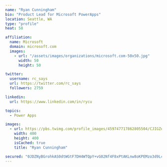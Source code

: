 ```yaml
---
name: "Ryan Cunningham"
bio: "Product Lead for Microsoft PowerApps"
location: Seattle, WA
type: "profile"
heat: 58

affiliation:
  name: Microsoft
  domain: microsoft.com
  images:
    - url: "/assets/images/organizations/microsoft.com-50x50.jpg"
      width: 50
      height: 50

twitter:
  username: rc_says
  url: https://twitter.com/rc_says
  followers: 2759

linkedin:
  url: https://www.linkedin.com/in/rycu

topics:
  - Power Apps

images:
  - url: https://pbs.twimg.com/profile_images/459747717862805504/CJIGZejd_400x400.png
    width: 400
    height: 400
    isCached: true
    title: "Ryan Cunningham"

secured: "0JDZNyBGrohkAS0dtWGtF7DH4WTQpY+vG02Nf4F8xPtAKLnw8oKPEMzo3d9LcgIZLlnxxRsFNaD+0nqkiEhIS4Hu3zX0oJUgeNCEcp2lDefx9kfkVK3zMjgCvVmC/TjEk/wWr9j9iXfpzCenGHDItU/JN3NI7kEVhYo0pVr2m32Rptc6j79lT9aP6bU8ngG5t8dJMF+DeNEk3KhKAXy82vLeyyALUs0T2JegEhyPg7g6iz3PwhDcMlToTVSQEKY6lRlXYsMAbLs7lrvnh8IlXfwFXuh3CgTjuj2FVIcbxEoA0KJ//yIM76HxtPggpAHKROVIhTEjmD4ePVefic0gsGf995pyJ/UOpXDsTmRhjXn/6Ov6F2DQ+oRl/rOKE9u9xAlMbU+940+lO1CCsz0EC7+CgHzIMT3kyBVeJIrTkso=;58xUjUgcuJspcvRaZmIQAw=="
---
```


